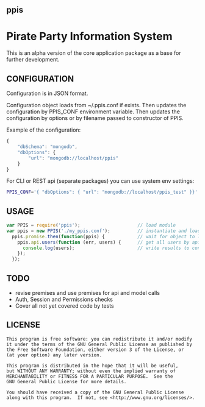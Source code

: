 ppis
----

# Pirate Party Information System

This is an alpha version of the core application package as a base for further development.

## CONFIGURATION

Configuration is in JSON format.

Configuration object loads from ~/.ppis.conf if exists.
Then updates the configuration by PPIS_CONF environment variable.
Then updates the configuration by options or by filename passed to constructor of PPIS.

Example of the configuration:
``` javascript
{
    "dbSchema": "mongodb",
    "dbOptions": {
        "url": "mongodb://localhost/ppis"
    }
}
```

For CLI or REST api (separate packages) you can use system env settings:
``` bash
PPIS_CONF='{ "dbOptions": { "url": "mongodb://localhost/ppis_test" }}' ppis get permissions
```

## USAGE

``` javascript
var PPIS = require('ppis');                     // load module
var ppis = new PPIS('./my_ppis.conf');          // instantiate and load config from custom configuration file
  ppis.promise.then(function(ppis) {            // wait for object to load
    ppis.api.users(function (err, users) {      // get all users by api
      console.log(users);                       // write results to console
    });
  });
```

## TODO

 - revise premises and use premises for api and model calls
 - Auth, Session and Permissions checks
 - Cover all not yet covered code by tests

## LICENSE

    This program is free software: you can redistribute it and/or modify
    it under the terms of the GNU General Public License as published by
    the Free Software Foundation, either version 3 of the License, or
    (at your option) any later version.

    This program is distributed in the hope that it will be useful,
    but WITHOUT ANY WARRANTY; without even the implied warranty of
    MERCHANTABILITY or FITNESS FOR A PARTICULAR PURPOSE.  See the
    GNU General Public License for more details.

    You should have received a copy of the GNU General Public License
    along with this program.  If not, see <http://www.gnu.org/licenses/>.
